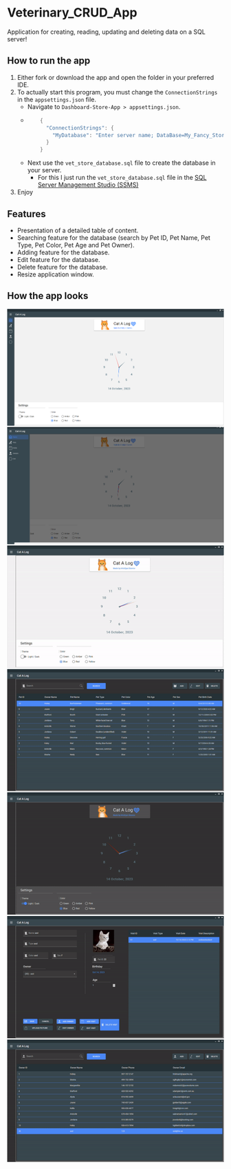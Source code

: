 # Veterinary_CRUD_App
Application for creating, reading, updating and deleting data on a SQL server!

 ## How to run the app
   1. Either fork or download the app and open the folder in your preferred IDE.
 2. To actually start this program, you must change the `ConnectionStrings` in the `appsettings.json` file.
      - Navigate to `Dashboard-Store-App > appsettings.json`.
      - ``` c#
            {
              "ConnectionStrings": {
                "MyDatabase": "Enter server name; DataBase=My_Fancy_Store; Integrated Security=true; Encrypt=False;"
              }
            }
        ```
      - Next use the `vet_store_database.sql` file to create the database in your server.
        - For this I just run the `vet_store_database.sql` file in the [SQL Server Management Studio (SSMS)](https://learn.microsoft.com/en-us/sql/ssms/download-sql-server-management-studio-ssms?redirectedfrom=MSDN&view=sql-server-ver16)
   3. Enjoy
    
 ## Features
- Presentation of a detailed table of content.
- Searching feature for the database (search by Pet ID, Pet Name, Pet Type, Pet Color, Pet Age and Pet Owner).
- Adding feature for the database.
- Edit feature for the database.
- Delete feature for the database.
- Resize application window.

 ## How the app looks
![alt text](https://github.com/PinkFlamingoz/Veterinary_CRUD_App/blob/master/VCA1.png)
![alt text](https://github.com/PinkFlamingoz/Veterinary_CRUD_App/blob/master/VCA2.png)
![alt text](https://github.com/PinkFlamingoz/Veterinary_CRUD_App/blob/master/ezgif-1-d930d432f7.gif)
![alt text](https://github.com/PinkFlamingoz/Veterinary_CRUD_App/blob/master/ezgif-1-cdec02a9cf.gif)
![alt text](https://github.com/PinkFlamingoz/Veterinary_CRUD_App/blob/master/ezgif-1-3cdbf10484.gif)
![alt text](https://github.com/PinkFlamingoz/Veterinary_CRUD_App/blob/master/ezgif-1-2c84cd19f7.gif)
![alt text](https://github.com/PinkFlamingoz/Veterinary_CRUD_App/blob/master/ezgif-1-12e522ca58.gif)
